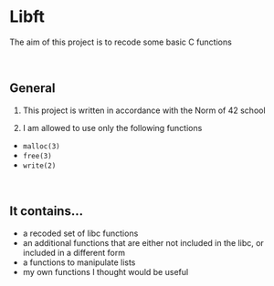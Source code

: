 # Libft

The aim of this project is to recode some basic C functions

<br />

## General
1. This project is written in accordance with the Norm of 42 school

2. I am allowed to use only the following functions
- `malloc(3)`
- `free(3)`
- `write(2)`

<br />

## It contains...
- a recoded set of libc functions
- an additional functions that are either not included in the libc, or included in a different form
- a functions to manipulate lists
- my own functions I thought would be useful
